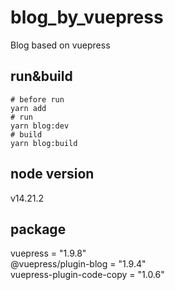 # blog_by_vuepress
Blog based on vuepress

## run&build
```shell
# before run
yarn add
# run
yarn blog:dev
# build
yarn blog:build
```

## node version
v14.21.2

## package
vuepress = "1.9.8"<br>
@vuepress/plugin-blog = "1.9.4"<br>
vuepress-plugin-code-copy = "1.0.6"<br>
